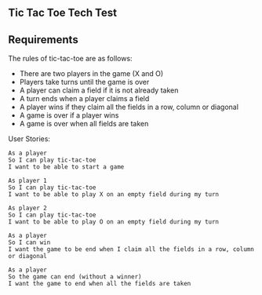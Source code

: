 ## Tic Tac Toe Tech Test

Requirements
------------

The rules of tic-tac-toe are as follows:

- There are two players in the game (X and O)
- Players take turns until the game is over
- A player can claim a field if it is not already taken
- A turn ends when a player claims a field
- A player wins if they claim all the fields in a row, column or diagonal
- A game is over if a player wins
- A game is over when all fields are taken

User Stories:

```
As a player
So I can play tic-tac-toe
I want to be able to start a game

As player 1
So I can play tic-tac-toe
I want to be able to play X on an empty field during my turn

As player 2
So I can play tic-tac-toe
I want to be able to play O on an empty field during my turn

As a player
So I can win
I want the game to be end when I claim all the fields in a row, column or diagonal

As a player
So the game can end (without a winner)
I want the game to end when all the fields are taken
```
